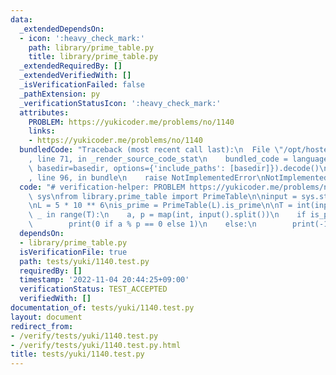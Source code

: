 ```yaml
---
data:
  _extendedDependsOn:
  - icon: ':heavy_check_mark:'
    path: library/prime_table.py
    title: library/prime_table.py
  _extendedRequiredBy: []
  _extendedVerifiedWith: []
  _isVerificationFailed: false
  _pathExtension: py
  _verificationStatusIcon: ':heavy_check_mark:'
  attributes:
    PROBLEM: https://yukicoder.me/problems/no/1140
    links:
    - https://yukicoder.me/problems/no/1140
  bundledCode: "Traceback (most recent call last):\n  File \"/opt/hostedtoolcache/PyPy/3.7.13/x64/site-packages/onlinejudge_verify/documentation/build.py\"\
    , line 71, in _render_source_code_stat\n    bundled_code = language.bundle(stat.path,\
    \ basedir=basedir, options={'include_paths': [basedir]}).decode()\n  File \"/opt/hostedtoolcache/PyPy/3.7.13/x64/site-packages/onlinejudge_verify/languages/python.py\"\
    , line 96, in bundle\n    raise NotImplementedError\nNotImplementedError\n"
  code: "# verification-helper: PROBLEM https://yukicoder.me/problems/no/1140\nimport\
    \ sys\nfrom library.prime_table import PrimeTable\n\ninput = sys.stdin.readline\n\
    \nL = 5 * 10 ** 6\nis_prime = PrimeTable(L).is_prime\n\nT = int(input())\nfor\
    \ _ in range(T):\n    a, p = map(int, input().split())\n    if is_prime[p]:\n\
    \        print(0 if a % p == 0 else 1)\n    else:\n        print(-1)\n"
  dependsOn:
  - library/prime_table.py
  isVerificationFile: true
  path: tests/yuki/1140.test.py
  requiredBy: []
  timestamp: '2022-11-04 20:44:25+09:00'
  verificationStatus: TEST_ACCEPTED
  verifiedWith: []
documentation_of: tests/yuki/1140.test.py
layout: document
redirect_from:
- /verify/tests/yuki/1140.test.py
- /verify/tests/yuki/1140.test.py.html
title: tests/yuki/1140.test.py
---
```

